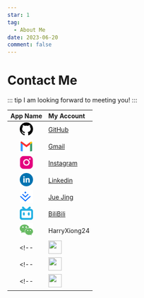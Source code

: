 ```yaml
---
star: 1
tag:
  - About Me
date: 2023-06-20
comment: false
---
```


# Contact Me

::: tip I am looking forward to meeting you!
:::

| App Name | My Account |
| :--: | :--------- |
| <img src='https://raw.githubusercontent.com/HarryXiong24/HarryXiong24.github.io/2dad74f509e1edd06dce527ada759d8ae7d20a52/public/global/soical-media/github.svg' width="30" height="30"> | [GitHub](https://github.com/HarryXiong24) |
| <img src='https://raw.githubusercontent.com/HarryXiong24/HarryXiong24.github.io/2dad74f509e1edd06dce527ada759d8ae7d20a52/public/global/soical-media/gmail.svg' width="30" height="30"> | [Gmail](mailto:harryxiong24@gmail.com) |
| <img src='https://raw.githubusercontent.com/HarryXiong24/HarryXiong24.github.io/2dad74f509e1edd06dce527ada759d8ae7d20a52/public/global/soical-media/instagram.svg' width="30" height="30"> | [Instagram](https://www.instagram.com/harryxiong24) |
| <img src='https://raw.githubusercontent.com/HarryXiong24/HarryXiong24.github.io/2dad74f509e1edd06dce527ada759d8ae7d20a52/public/global/soical-media/Linkedin.svg' width="30" height="30"> | [Linkedin](https://www.linkedin.com/in/haoweixiong/) |
| <img src='https://raw.githubusercontent.com/HarryXiong24/HarryXiong24.github.io/2dad74f509e1edd06dce527ada759d8ae7d20a52/public/global/soical-media/juejing.svg' width="30" height="30"> | [Jue Jing](https://juejin.cn/user/1319894200641784) |
| <img src='https://raw.githubusercontent.com/HarryXiong24/HarryXiong24.github.io/2dad74f509e1edd06dce527ada759d8ae7d20a52/public/global/soical-media/bilibili.svg' width="30" height="30"> | [BiliBili](https://space.bilibili.com/381730331) |
| <img src='https://raw.githubusercontent.com/HarryXiong24/HarryXiong24.github.io/2dad74f509e1edd06dce527ada759d8ae7d20a52/public/global/soical-media/wechat.svg' width="30" height="30"> | HarryXiong24 |
<!-- | <img src='https://raw.githubusercontent.com/HarryXiong24/HarryXiong24.github.io/2dad74f509e1edd06dce527ada759d8ae7d20a52/public/global/soical-media/twitter.svg' width="30" height="30"> | [Twitter](https://twitter.com/HarryXiong24) | -->
<!-- | <img src='https://raw.githubusercontent.com/HarryXiong24/HarryXiong24.github.io/2dad74f509e1edd06dce527ada759d8ae7d20a52/public/global/soical-media/weibo.svg' width="30" height="30"> | [Weibo](https://weibo.com/harryxiong24) | -->
<!-- | <img src='https://raw.githubusercontent.com/HarryXiong24/HarryXiong24.github.io/2dad74f509e1edd06dce527ada759d8ae7d20a52/public/global/soical-media/QQ.svg' width="30" height="30"> | 1291192015 | -->
